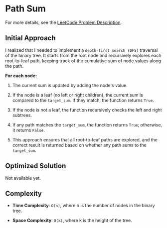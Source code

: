 # Path Sum

For more details, see the [LeetCode Problem Description](https://leetcode.com/problems/path-sum/description/).

## Initial Approach

I realized that I needed to implement a `depth-first search (DFS)` traversal of the binary tree. It starts from the root node and recursively explores each root-to-leaf path, keeping track of the cumulative sum of node values along the path.

**For each node:**

1. The current sum is updated by adding the node's value.

1. If the node is a leaf (no left or right children), the current sum is compared to the `target_sum`. If they match, the function returns `True`.

1. If the node is not a leaf, the function recursively checks the left and right subtrees.

1. If any path matches the `target_sum`, the function returns `True`; otherwise, it returns `False`.

1. This approach ensures that all root-to-leaf paths are explored, and the correct result is returned based on whether any path sums to the `target_sum`.

## Optimized Solution

Not available yet.

## Complexity

- **Time Complexity**: `O(n)`, where n is the number of nodes in the binary tree.

- **Space Complexity**: `O(k)`, where k is the height of the tree.
